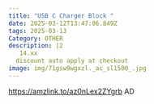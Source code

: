 ```yaml
---
title: "USB C Charger Block "
date: 2025-03-12T13:47:06.849Z
tags: 2025-03-13
Category: OTHER
description: |2
   14.xx
  discount auto apply at checkout 
image: img/71gsw9wgxzl._ac_sl1500_.jpg
---
```

https://amzlink.to/az0nLex2ZYgrb
AD